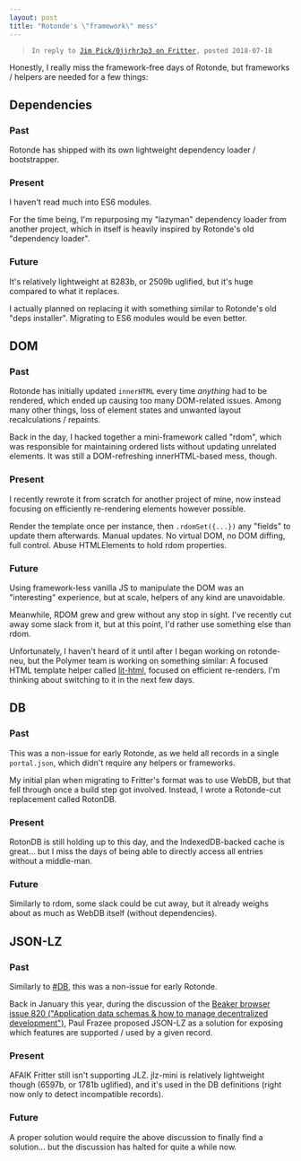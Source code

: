 ```yaml
---
layout: post
title: "Rotonde's \"framework\" mess"
---
```


> `In reply to `[`Jim Pick/0jjrhr3p3 on Fritter`](dat://fritter.hashbase.io/thread/dat://c6740b08b319265079ebb9da98ee11a01da5d5379ca5d0ef12fa539403532372/posts/0jjrhr3p3.json)`, posted 2018-07-18`

Honestly, I really miss the framework-free days of Rotonde, but frameworks / helpers are needed for a few things:


## Dependencies

### Past

Rotonde has shipped with its own lightweight dependency loader / bootstrapper.

### Present

I haven't read much into ES6 modules.

For the time being, I'm repurposing my "lazyman" dependency loader from another project, which in itself is heavily inspired by Rotonde's old "dependency loader".

### Future

It's relatively lightweight at 8283b, or 2509b uglified, but it's huge compared to what it replaces.

I actually planned on replacing it with something similar to Rotonde's old "deps installer". Migrating to ES6 modules would be even better.


## DOM

### Past

Rotonde has initially updated `innerHTML` every time _anything_ had to be rendered, which ended up causing too many DOM-related issues. Among many other things, loss of element states and unwanted layout recalculations / repaints.

Back in the day, I hacked together a mini-framework called "rdom", which was responsible for maintaining ordered lists without updating unrelated elements. It was still a DOM-refreshing innerHTML-based mess, though.

### Present

I recently rewrote it from scratch for another project of mine, now instead focusing on efficiently re-rendering elements however possible.

Render the template once per instance, then `.rdomSet({...})` any "fields" to update them afterwards. Manual updates. No virtual DOM, no DOM diffing, full control. Abuse HTMLElements to hold rdom properties.

### Future

Using framework-less vanilla JS to manipulate the DOM was an "interesting" experience, but at scale, helpers of any kind are unavoidable.

Meanwhile, RDOM grew and grew without any stop in sight. I've recently cut away some slack from it, but at this point, I'd rather use something else than rdom.

Unfortunately, I haven't heard of it until after I began working on rotonde-neu, but the Polymer team is working on something similar: A focused HTML template helper called [lit-html](https://github.com/Polymer/lit-html), focused on efficient re-renders. I'm thinking about switching to it in the next few days.


## DB

### Past

This was a non-issue for early Rotonde, as we held all records in a single `portal.json`, which didn't require any helpers or frameworks.

My initial plan when migrating to Fritter's format was to use WebDB, but that fell through once a build step got involved. Instead, I wrote a Rotonde-cut replacement called RotonDB.

### Present

RotonDB is still holding up to this day, and the IndexedDB-backed cache is great... but I miss the days of being able to directly access all entries without a middle-man.

### Future

Similarly to rdom, some slack could be cut away, but it already weighs about as much as WebDB itself (without dependencies).


## JSON-LZ

### Past

Similarly to [#DB](#DB), this was a non-issue for early Rotonde.

Back in January this year, during the discussion of the [Beaker browser issue 820 ("Application data schemas & how to manage decentralized development")](https://github.com/beakerbrowser/beaker/issues/820), Paul Frazee proposed JSON-LZ as a solution for exposing which features are supported / used by a given record.

### Present

AFAIK Fritter still isn't supporting JLZ. jlz-mini is relatively lightweight though (6597b, or 1781b uglified), and it's used in the DB definitions (right now only to detect incompatible records).

### Future

A proper solution would require the above discussion to finally find a solution... but the discussion has halted for quite a while now.
